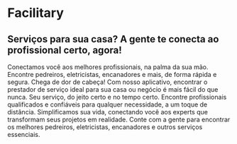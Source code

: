 # Facilitary

## Serviços para sua casa? A gente te conecta ao profissional certo, agora!

Conectamos você aos melhores profissionais, na palma da sua mão. Encontre pedreiros, eletricistas, encanadores e mais, de forma rápida e segura.
Chega de dor de cabeça! Com nosso aplicativo, encontrar o prestador de serviço ideal para sua casa ou negócio é mais fácil do que nunca.
Seu serviço, do jeito certo e no tempo certo. Encontre profissionais qualificados e confiáveis para qualquer necessidade, a um toque de distância.
Simplificamos sua vida, conectando você aos experts que transformam seus projetos em realidade. Conte com a gente para encontrar os melhores pedreiros, eletricistas, encanadores e outros serviços essenciais.
